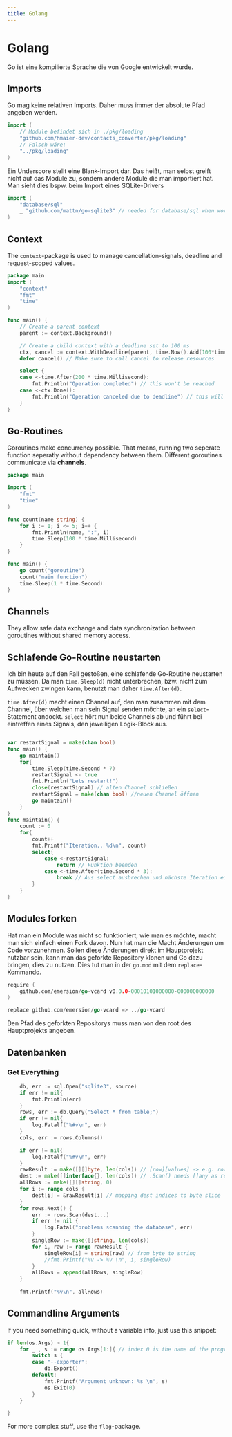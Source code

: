 ```yaml
---
title: Golang
---
```


# Golang 

Go ist eine kompilierte Sprache die von Google entwickelt wurde. 

## Imports

Go mag keine relativen Imports. Daher muss immer der absolute Pfad angeben werden.

```go
import (
    // Module befindet sich in ./pkg/loading
	"github.com/hmaier-dev/contacts_converter/pkg/loading"
    // Falsch wäre:
    "../pkg/loading"
)
```

Ein Underscore stellt eine Blank-Import dar. Das heißt, man selbst greift nicht auf das Module zu, sondern andere 
Module die man importiert hat. Man sieht dies bspw. beim Import eines SQLite-Drivers
```go
import (
    "database/sql"
    _ "github.com/mattn/go-sqlite3" // needed for database/sql when working with sqlite3
)
```

## Context 

The `context`-package is used to manage cancellation-signals, deadline
and request-scoped values.

``` go
package main
import (
    "context"
    "fmt"
    "time"
)

func main() {
    // Create a parent context
    parent := context.Background()

    // Create a child context with a deadline set to 100 ms 
    ctx, cancel := context.WithDeadline(parent, time.Now().Add(100*time.Millisecond))
    defer cancel() // Make sure to call cancel to release resources

    select {
    case <-time.After(200 * time.Millisecond):
        fmt.Println("Operation completed") // this won't be reached
    case <-ctx.Done():
        fmt.Println("Operation canceled due to deadline") // this will be reached
    }
}
```

## Go-Routines 

Goroutines make concurrency possible. That means, running two seperate
function seperatly without dependency between them. Different goroutines
communicate via **channels**.

``` go
package main

import (
    "fmt"
    "time"
)

func count(name string) {
    for i := 1; i <= 5; i++ {
        fmt.Println(name, ":", i)
        time.Sleep(100 * time.Millisecond)
    }
}

func main() {
    go count("goroutine")
    count("main function")
    time.Sleep(1 * time.Second)
}
```

## Channels 

They allow safe data exchange and data synchronization between
goroutines without shared memory access.

## Schlafende Go-Routine neustarten 

Ich bin heute auf den Fall gestoßen, eine schlafende Go-Routine
neustarten zu müssen. Da man `time.Sleep(d)` nicht unterbrechen, bzw.
nicht zum Aufwecken zwingen kann, benutzt man daher `time.After(d)`.

`time.After(d)` macht einen Channel auf, den man zusammen mit dem
Channel, über welchen man sein Signal senden möchte, an ein
`select`-Statement andockt. `select` hört nun beide Channels ab und
führt bei eintreffen eines Signals, den jeweiligen Logik-Block aus.

``` go

var restartSignal = make(chan bool)
func main() {
    go maintain()
    for{
        time.Sleep(time.Second * 7)
        restartSignal <- true
        fmt.Println("Lets restart!")
        close(restartSignal) // alten Channel schließen
        restartSignal = make(chan bool) //neuen Channel öffnen
        go maintain()
    }
}
func maintain() {
    count := 0
    for{
        count++
        fmt.Printf("Iteration.. %d\n", count)
        select{
            case <-restartSignal:
                return // Funktion beenden
            case <-time.After(time.Second * 3):
                break // Aus select ausbrechen und nächste Iteration einleiten
        }
    }
}

```

## Modules forken
Hat man ein Module was nicht so funktioniert, wie man es möchte, macht man sich einfach einen Fork davon.
Nun hat man die Macht Änderungen um Code vorzunehmen. Sollen diese Änderungen direkt im Hauptprojekt nutzbar sein, kann
man das geforkte Repository klonen und Go dazu bringen, dies zu nutzen. Dies tut man in der `go.mod` mit dem `replace`-Kommando.

```go
require (
	github.com/emersion/go-vcard v0.0.0-00010101000000-000000000000
)

replace github.com/emersion/go-vcard => ../go-vcard

```
Den Pfad des geforkten Repositorys muss man von den root des Hauptprojekts angeben.

## Datenbanken
### Get Everything

```go
    db, err := sql.Open("sqlite3", source)
    if err != nil{
        fmt.Println(err)
    }
    rows, err := db.Query("Select * from table;")
    if err != nil{
        log.Fatalf("%#v\n", err)
    } 
    cols, err := rows.Columns()

    if err != nil{
        log.Fatalf("%#v\n", err)
    } 
	rawResult := make([][]byte, len(cols)) // [row][values] -> e.g. row: [[value][value][value]]
	dest := make([]interface{}, len(cols)) // .Scan() needs []any as result type
	allRows := make([][]string, 0)
	for i := range cols {
		dest[i] = &rawResult[i] // mapping dest indices to byte slice
	}
	for rows.Next() {
		err := rows.Scan(dest...)
		if err != nil {
			log.Fatal("problems scanning the database", err)
		}
		singleRow := make([]string, len(cols))
		for i, raw := range rawResult {
			singleRow[i] = string(raw) // from byte to string
			//fmt.Printf("%v -> %v \n", i, singleRow)
		}
		allRows = append(allRows, singleRow)
	}
    
    fmt.Printf("%v\n", allRows)

```
## Commandline Arguments
If you need something quick, without a variable info, just use this snippet:
```go
if len(os.Args) > 1{
    for _ , s := range os.Args[1:]{ // index 0 is the name of the program, so slice it away
        switch s {
        case "--exporter":
            db.Export()
        default:
            fmt.Printf("Argument unknown: %s \n", s)
            os.Exit(0)
        }
    }

}
```
For more complex stuff, use the `flag`-package.
